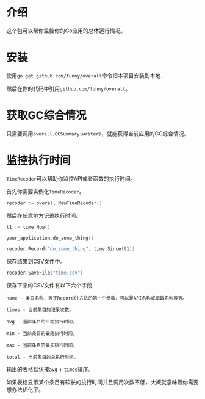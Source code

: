 介绍
====

这个包可以帮你监控你的Go应用的总体运行情况。

安装
====

使用`go get github.com/funny/overall`命令把本项目安装到本地.

然后在你的代码中引用`github.com/funny/overall`。

获取GC综合情况
============

只需要调用`overall.GCSummary(writer)`，就能获得当前应用的GC综合情况。

监控执行时间
==========

`TimeRecoder`可以帮助你监控API或者函数的执行时间。

首先你需要实例化`TimeRecoder`。

```go
recoder := overall.NewTimeRecoder()
```

然后在任意地方记录执行时间。

```go
t1 := time.Now()

your_application.do_some_thing()

recoder.Record("do_some_thing", time.Since(t1))
```

保存结果到CSV文件中。

```go
recoder.SaveFile("time.csv")
```

保存下来的CSV文件有以下六个字段：

```
name - 条目名称，等于Record()方法的第一个参数，可以是API名称或函数名称等等。

times - 当前条目的记录次数。

avg - 当前条目的平均执行时间。

min - 当前条目的最短执行时间。

max - 当前条目的最长执行时间。

total - 当前条目的总执行时间。
```

输出的表格默认按`avg` + `times`排序.

如果表格显示某个条目有较长的执行时间并且调用次数不低，大概就意味着你需要想办法优化了。
